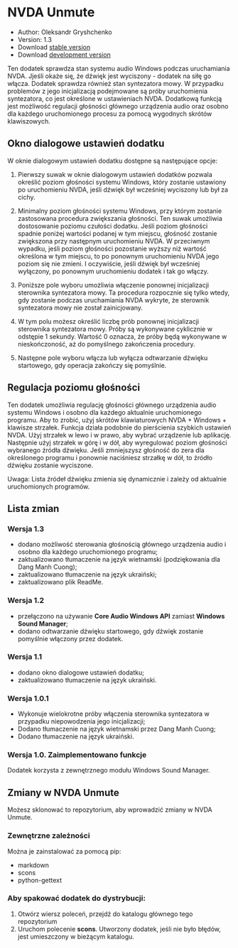 # NVDA Unmute

* Author: Oleksandr Gryshchenko
* Version: 1.3
* Download [stable version][1]
* Download [development version][2]

Ten dodatek sprawdza stan systemu audio Windows podczas uruchamiania NVDA. Jjeśli okaże się, że dźwięk jest wyciszony - dodatek na siłę go włącza.
Dodatek sprawdza również stan syntezatora mowy. W przypadku problemów z jego inicjalizacją podejmowane są próby uruchomienia syntezatora, co jest określone w ustawieniach NVDA.
Dodatkową funkcją jest możliwość regulacji głośności głównego urządzenia audio oraz osobno dla każdego uruchomionego procesu za pomocą wygodnych skrótów klawiszowych.

## Okno dialogowe ustawień dodatku
W oknie dialogowym ustawień dodatku dostępne są następujące opcje:

1. Pierwszy suwak w oknie dialogowym ustawień dodatków pozwala określić poziom głośności systemu Windows, który zostanie ustawiony po uruchomieniu NVDA, jeśli dźwięk był wcześniej wyciszony lub był za cichy.

2. Minimalny poziom głośności systemu Windows, przy którym zostanie zastosowana procedura zwiększania głośności. Ten suwak umożliwia dostosowanie poziomu czułości dodatku.
Jeśli poziom głośności spadnie poniżej wartości podanej w tym miejscu, głośność zostanie zwiększona przy następnym uruchomieniu NVDA.
W przeciwnym wypadku, jeśli poziom głośności pozostanie wyższy niż wartość określona w tym miejscu, to po ponownym uruchomieniu NVDA jego poziom się nie zmieni.
I oczywiście, jeśli dźwięk był wcześniej wyłączony, po ponownym uruchomieniu dodatek i tak go włączy.

3. Poniższe pole wyboru umożliwia włączenie ponownej inicjalizacji sterownika syntezatora mowy.
Ta procedura rozpocznie się tylko wtedy, gdy zostanie podczas uruchamiania NVDA wykryte, że sterownik syntezatora mowy nie został zainicjowany.

4. W tym polu możesz określić liczbę prób ponownej inicjalizacji sterownika syntezatora mowy. Próby są wykonywane cyklicznie w odstępie 1 sekundy. Wartość 0 oznacza, że ​​próby będą wykonywane w nieskończoność, aż do pomyślnego zakończenia procedury.

5. Następne pole wyboru włącza lub wyłącza odtwarzanie dźwięku startowego, gdy operacja zakończy się pomyślnie.

## Regulacja poziomu głośności
Ten dodatek umożliwia regulację głośności głównego urządzenia audio systemu Windows i osobno dla każdego aktualnie uruchomionego programu.
Aby to zrobić, użyj skrótów klawiaturowych NVDA + Windows + klawisze strzałek.
Funkcja działa podobnie do pierścienia szybkich ustawień NVDA. Użyj strzałek w lewo i w prawo, aby wybrać urządzenie lub aplikację. Następnie użyj strzałek w górę i w dół, aby wyregulować poziom głośności wybranego źródła dźwięku.
Jeśli zmniejszysz głośność do zera dla określonego programu i ponownie naciśniesz strzałkę w dół, to źródło dźwięku zostanie wyciszone.

Uwaga: Lista źródeł dźwięku zmienia się dynamicznie i zależy od aktualnie uruchomionych programów.

## Lista zmian

### Wersja 1.3
* dodano możliwość sterowania głośnością głównego urządzenia audio i osobno dla każdego uruchomionego programu;
* zaktualizowano tłumaczenie na język wietnamski (podziękowania dla Dang Manh Cuong);
* zaktualizowano tłumaczenie na język ukraiński;
* zaktualizowano plik ReadMe.

### Wersja 1.2
* przełączono na używanie **Core Audio Windows API** zamiast **Windows Sound Manager**;
* dodano odtwarzanie dźwięku startowego, gdy dźwięk zostanie pomyślnie włączony przez dodatek.

### Wersja 1.1
* dodano okno dialogowe ustawień dodatku;
* zaktualizowano tłumaczenie na język ukraiński.

### Wersja 1.0.1
* Wykonuje wielokrotne próby włączenia sterownika syntezatora w przypadku niepowodzenia jego inicjalizacji;
* Dodano tłumaczenie na język wietnamski przez Dang Manh Cuong;
* Dodano tłumaczenie na język ukraiński.

### Wersja 1.0. Zaimplementowano funkcje
Dodatek korzysta z zewnętrznego modułu Windows Sound Manager.

## Zmiany w NVDA Unmute
Możesz sklonować to repozytorium, aby wprowadzić zmiany w NVDA Unmute.

### Zewnętrzne zależności
Można je zainstalować za pomocą pip:
- markdown
- scons
- python-gettext

### Aby spakować dodatek do dystrybucji:
1. Otwórz wiersz poleceń, przejdź do katalogu głównego tego repozytorium
2. Uruchom polecenie **scons**. Utworzony dodatek, jeśli nie było błędów, jest umieszczony w bieżącym katalogu.

[1]: https://github.com/grisov/Unmute/releases/download/v1.3/unmute-1.3.nvda-addon
[2]: https://github.com/grisov/Unmute/releases/download/v1.3/unmute-1.3.nvda-addon
